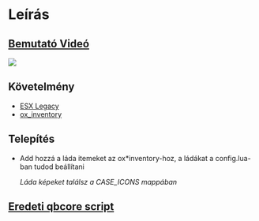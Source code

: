 # Leírás

## [Bemutató Videó](https://www.youtube.com/watch?v=cUmySg-GpAo 'Bemutató Videó')

![](https://raw.githubusercontent.com/fivemland/fl_lootcrate/main/Screenshot.png)

## Követelmény

- [ESX Legacy](https://github.com/esx-framework/esx-legacy 'ESX Legacy')
- [ox_inventory](https://github.com/overextended/ox_inventory 'ox_inventory')

## Telepítés

- Add hozzá a láda itemeket az ox\*inventory-hoz, a ládákat a config.lua-ban tudod beállítani

  _Láda képeket találsz a CASE_ICONS mappában_

## [Eredeti qbcore script](https://github.com/JoeSzymkowiczFiveM/qb-lootcrate 'Eredeti qbcore script')
